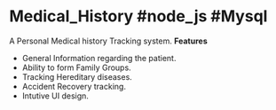 # Medical_History #node_js #Mysql
A Personal Medical history Tracking system.
**Features**
- General Information regarding the patient. 
- Ability to form Family Groups.
- Tracking Hereditary diseases.
- Accident Recovery tracking.
- Intutive UI design.
